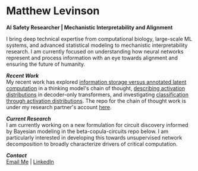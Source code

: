 # Matthew Levinson
**AI Safety Researcher | Mechanistic Interpretability and Alignment**

I bring deep technical expertise from computational biology, large-scale ML systems, and advanced statistical modeling to mechanistic interpretability research. I am currently focused on understanding how neural networks represent and process information with an eye towards alignment and ensuring the future of humanity.


***Recent Work***<br>
My recent work has explored [information storage versus annotated latent computation](https://openreview.net/pdf?id=svMpLjlExR) in a thinking model's chain of thought, [describing activation distributions](https://www.lesswrong.com/posts/rzpKYr7xYwHgsccLA/beyond-gaussian-language-model-representations-and) in decoder-only transformers, and investigating [classification through activation distributions](https://www.lesswrong.com/posts/6PCjTM55jdYBgHNyp/activation-magnitudes-matter-on-their-own-insights-from-1). The repo for the chain of thought work is under my research partner's account [here](https://github.com/immindich/neel-mats-sprint).

***Current Research***<br>
I am currently working on a new formulation for circuit discovery informed by Bayesian modeling in the beta-copula-circuits repo below. I am particularly interested in developing this towards unsupervised network decomposition to broadly characterize drivers of critical computation.

***Contact***<br>
[Email Me](mailto:good.epic@gmail.com) | [LinkedIn](https://www.linkedin.com/in/mdlevinson)

